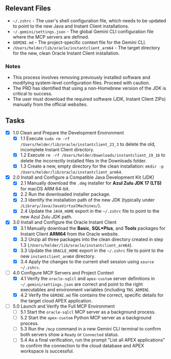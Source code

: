 ## Relevant Files

- `~/.zshrc` - The user's shell configuration file, which needs to be updated to point to the new Java and Instant Client installations.
- `~/.gemini/settings.json` - The global Gemini CLI configuration file where the MCP servers are defined.
- `GEMINI.md` - The project-specific context file for the Gemini CLI.
- `/Users/helder/lib/oracle/instantclient_arm64` - The target directory for the new, clean Oracle Instant Client installation.

### Notes

- This process involves removing previously installed software and modifying system-level configuration files. Proceed with caution.
- The PRD has identified that using a non-Homebrew version of the JDK is critical to success.
- The user must download the required software (JDK, Instant Client ZIPs) manually from the official websites.

## Tasks

- [x] 1.0 Clean and Prepare the Development Environment
  - [x] 1.1 Execute `sudo rm -rf /Users/helder/lib/oracle/instantclient_23_3` to delete the old, incomplete Instant Client directory.
  - [x] 1.2 Execute `rm -rf /Users/helder/Downloads/instantclient_19_16` to delete the incorrectly installed files in the Downloads folder.
  - [x] 1.3 Create a new, empty directory for the clean installation: `mkdir -p /Users/helder/lib/oracle/instantclient_arm64`.

- [x] 2.0 Install and Configure a Compatible Java Development Kit (JDK)
  - [x] 2.1 Manually download the `.dmg` installer for **Azul Zulu JDK 17 (LTS)** for macOS ARM 64-bit.
  - [x] 2.2 Run the downloaded installer package.
  - [x] 2.3 Identify the installation path of the new JDK (typically under `/Library/Java/JavaVirtualMachines/`).
  - [x] 2.4 Update the `JAVA_HOME` export in the `~/.zshrc` file to point to the new Azul Zulu JDK path.

- [x] 3.0 Install and Configure the Oracle Instant Client
  - [x] 3.1 Manually download the **Basic**, **SQL*Plus**, and **Tools** packages for Instant Client **ARM64** from the Oracle website.
  - [x] 3.2 Unzip all three packages into the clean directory created in step 1.3 (`/Users/helder/lib/oracle/instantclient_arm64`).
  - [x] 3.3 Update the `ORACLE_HOME` export in the `~/.zshrc` file to point to the new `instantclient_arm64` directory.
  - [x] 3.4 Apply the changes to the current shell session using `source ~/.zshrc`.

- [ ] 4.0 Configure MCP Servers and Project Context
  - [x] 4.1 Verify the `oracle-sqlcl` and `apex-custom` server definitions in `~/.gemini/settings.json` are correct and point to the right executables and environment variables (including `TNS_ADMIN`).
  - [x] 4.2 Verify the `GEMINI.md` file contains the correct, specific details for the target cloud APEX application.

- [ ] 5.0 Launch and Verify the Full MCP Environment
  - [ ] 5.1 Start the `oracle-sqlcl` MCP server as a background process.
  - [ ] 5.2 Start the `apex-custom` Python MCP server as a background process.
  - [ ] 5.3 Run the `/mcp` command in a new Gemini CLI terminal to confirm both servers show a `Ready` or `Connected` status.
  - [ ] 5.4 As a final verification, run the prompt "List all APEX applications" to confirm the connection to the cloud database and APEX workspace is successful.